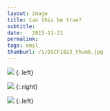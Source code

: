 ```yaml
---
layout: image
title: Can this be true?
subtitle: 
date:   2015-11-21
permalink: 
tags: emil
thumburl: /i/DSCF1823_thumb.jpg
---
```

![]({{site.url}}/i/DSCF1822_thumb.jpg)
{:.left}

![]({{site.url}}/i/DSCF1823_thumb.jpg)
{:.right}

![]({{site.url}}/i/DSCF1825_thumb.jpg)
{:.left}
